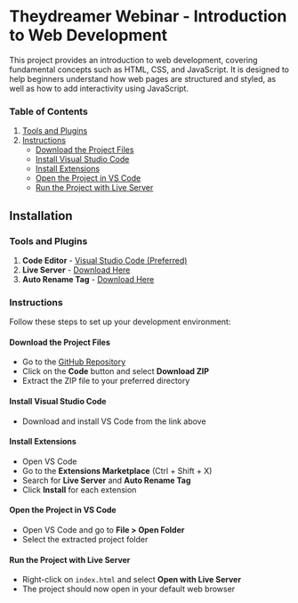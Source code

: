 # Theydreamer Webinar - Introduction to Web Development

This project provides an introduction to web development, covering fundamental concepts such as HTML, CSS, and JavaScript.
 It is designed to help beginners understand how web pages are structured and styled, as well as how to add interactivity using JavaScript.


### Table of Contents

1. [Tools and Plugins](#tools-and-plugins)
2. [Instructions](#instructions)
   - [Download the Project Files](#download-the-project-files)
   - [Install Visual Studio Code](#install-visual-studio-code)
   - [Install Extensions](#install-extensions)
   - [Open the Project in VS Code](#open-the-project-in-vs-code)
   - [Run the Project with Live Server](#run-the-project-with-live-server)


## Installation


### Tools and Plugins

1. **Code Editor** - [Visual Studio Code (Preferred)](https://code.visualstudio.com/download)
2. **Live Server** - [Download Here](https://marketplace.visualstudio.com/items?itemName=ritwickdey.LiveServer)
3. **Auto Rename Tag** - [Download Here](https://marketplace.visualstudio.com/items?itemName=formulahendry.auto-rename-tag)

### Instructions

Follow these steps to set up your development environment:

#### Download the Project Files
   - Go to the [GitHub Repository](https://github.com/xcutiepatootie/Intro-To-Web-Dev)
   - Click on the **Code** button and select **Download ZIP**
   - Extract the ZIP file to your preferred directory

#### Install Visual Studio Code
   - Download and install VS Code from the link above

#### Install Extensions
   - Open VS Code
   - Go to the **Extensions Marketplace** (Ctrl + Shift + X)
   - Search for **Live Server** and **Auto Rename Tag**
   - Click **Install** for each extension

#### Open the Project in VS Code
   - Open VS Code and go to **File > Open Folder**
   - Select the extracted project folder

#### Run the Project with Live Server
   - Right-click on `index.html` and select **Open with Live Server**
   - The project should now open in your default web browser

